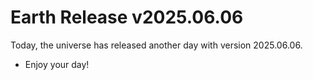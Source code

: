 # Earth Release v2025.06.06
Today, the universe has released another day with version 2025.06.06.
- Enjoy your day!
